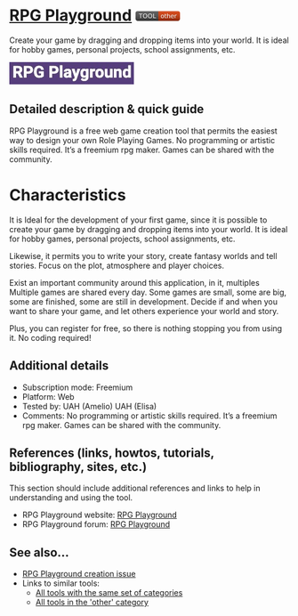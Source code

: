 # [RPG Playground](https://rpgplayground.com/)  [<img src="images/other.png" align="bottom">](https://github.com/e-CLOSE/Toolbox/issues?q=label%3A01_TOOL+label%3Aother)

Create your game by dragging and dropping items into your world. It is ideal for hobby games, personal projects, school assignments, etc.


![RPGPlayground logo](images/RPGPlayground.png)

## Detailed description & quick guide

RPG Playground is a free web game creation tool that permits the easiest way to design your own Role Playing Games. No programming or artistic skills required. It’s a freemium rpg maker. Games can be shared with the community.

# Characteristics

It is Ideal for the development of your first game, since it is possible to create your game by dragging and dropping items into your world. It is ideal for hobby games, personal projects, school assignments, etc.

Likewise, it permits you to write your story, create fantasy worlds and tell stories. Focus on the plot, atmosphere and player choices.

Exist an important community around this application, in it, multiples Multiple games are shared every day. Some games are small, some are big, some are finished, some are still in development. Decide if and when you want to share your game, and let others experience your world and story.

Plus, you can register for free, so there is nothing stopping you from using it.
No coding required!


## Additional details

- Subscription mode: Freemium
- Platform: Web
- Tested by: UAH (Amelio) UAH (Elisa)
- Comments:  No programming or artistic skills required. It’s a freemium rpg maker. Games can be shared with the community.


## References (links, howtos, tutorials, bibliography, sites, etc.)

This section should include additional references and links to help in
understanding and using the tool.

- RPG Playground website: [RPG Playground](https://rpgplayground.com/)
- RPG Playground forum: [RPG Playground](https://rpgplayground.com/forum-index/)


## See also...

- [RPG Playground creation issue](https://github.com/e-CLOSE/Toolbox/issues/114)
- Links to similar tools:
  - [All tools with the same set of categories](https://github.com/e-CLOSE/Toolbox/issues?q=label%3A01_TOOL+label%3Aother)
  - [All tools in the 'other' category](https://github.com/e-CLOSE/Toolbox/issues?q=label%3A01_TOOL+label%3Aother)
